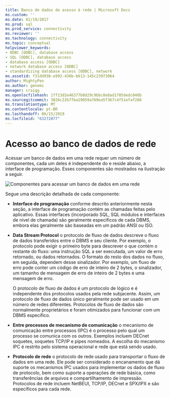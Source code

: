 ```yaml
---
title: Banco de dados de acesso à rede | Microsoft Docs
ms.custom: ''
ms.date: 01/19/2017
ms.prod: sql
ms.prod_service: connectivity
ms.reviewer: ''
ms.technology: connectivity
ms.topic: conceptual
helpviewer_keywords:
- ODBC [ODBC], database access
- SQL [ODBC], database access
- database access [ODBC]
- network database access [ODBC]
- standardizing database access [ODBC], network
ms.assetid: f31dd938-e992-436b-b613-145c23973064
author: MightyPen
ms.author: genemi
manager: craigg
ms.openlocfilehash: 1ff13d2e46377b0d29c9bbc8e8ad1705dedc048b
ms.sourcegitcommit: 3026c22b7fba19059a769ea5f367c4f51efaf286
ms.translationtype: MT
ms.contentlocale: pt-BR
ms.lasthandoff: 06/15/2019
ms.locfileid: "63272877"
---
```

# <a name="network-database-access"></a>Acesso ao banco de dados de rede
Acessar um banco de dados em uma rede requer um número de componentes, cada um deles é independente do e reside abaixo, a interface de programação. Esses componentes são mostrados na ilustração a seguir.  
  
 ![Componentes para acessar um banco de dados em uma rede](../../odbc/reference/media/pr04.gif "pr04")  
  
 Segue uma descrição detalhada de cada componente:  
  
-   **Interface de programação** conforme descrito anteriormente nesta seção, a interface de programação contém as chamadas feitas pelo aplicativo. Essas interfaces (incorporado SQL, SQL módulos e interfaces de nível de chamada) são geralmente específicos de cada DBMS, embora elas geralmente são baseadas em um padrão ANSI ou ISO.  
  
-   **Data Stream Protocol** o protocolo de fluxo de dados descreve o fluxo de dados transferidos entre o DBMS e seu cliente. Por exemplo, o protocolo pode exigir o primeiro byte para descrever o que contém o restante do fluxo: uma instrução SQL a ser executada, um valor de erro retornado, ou dados retornados. O formato do resto dos dados no fluxo, em seguida, dependem desse sinalizador. Por exemplo, um fluxo de erro pode conter um código de erro de inteiro de 2 bytes, o sinalizador, um tamanho de mensagem de erro de inteiro de 2 bytes e uma mensagem de erro.  
  
     O protocolo de fluxo de dados é um protocolo de lógico e é independente dos protocolos usados pela rede subjacente. Assim, um protocolo de fluxo de dados único geralmente pode ser usado em um número de redes diferentes. Protocolos de fluxo de dados são normalmente proprietários e foram otimizados para funcionar com um DBMS específico.  
  
-   **Entre processos de mecanismo de comunicação** o mecanismo de comunicação entre processos (IPC) é o processo pelo qual um processo se comunica com os outros. Exemplos incluem DECnet soquetes, soquetes TCP/IP e pipes nomeados. A escolha do mecanismo IPC é restrito pelo sistema operacional e rede que está sendo usado.  
  
-   **Protocolo de rede** o protocolo de rede usado para transportar o fluxo de dados em uma rede. Ele pode ser considerado o encanamento que dá suporte os mecanismos IPC usados para implementar os dados de fluxo de protocolo, bem como suporte a operações de rede básica, como transferências de arquivos e compartilhamento de impressão. Protocolos de rede incluem NetBEUI, TCP/IP, DECnet e SPX/IPX e são específicos para cada rede.
